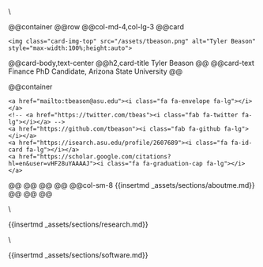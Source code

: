 
\\

@@container
@@row
@@col-md-4,col-lg-3
@@card
~~~
<img class="card-img-top" src="/assets/tbeason.png" alt="Tyler Beason" style="max-width:100%;height:auto">
~~~
@@card-body,text-center
@@h2,card-title Tyler Beason @@
@@card-text
Finance PhD Candidate, Arizona State University
@@



@@container
~~~
<a href="mailto:tbeason@asu.edu"><i class="fa fa-envelope fa-lg"></i></a>
<!-- <a href="https://twitter.com/tbeas"><i class="fab fa-twitter fa-lg"></i></a> -->
<a href="https://github.com/tbeason"><i class="fab fa-github fa-lg"></i></a>
<a href="https://isearch.asu.edu/profile/2607689"><i class="fa fa-id-card fa-lg"></i></a>
<a href="https://scholar.google.com/citations?hl=en&user=vHF28uYAAAAJ"><i class="fa fa-graduation-cap fa-lg"></i></a>
~~~
@@
@@
@@
@@
@@col-sm-8
{{insertmd _assets/sections/aboutme.md}}
@@
@@
@@

\\




{{insertmd _assets/sections/research.md}}

\\

{{insertmd _assets/sections/software.md}}
